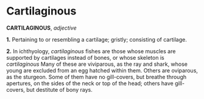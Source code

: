 # Cartilaginous

**CARTILAGINOUS**, _adjective_

**1.** Pertaining to or resembling a cartilage; gristly; consisting of cartilage.

**2.** In ichthyology, _cartilaginous_ fishes are those whose muscles are supported by cartilages instead of bones, or whose skeleton is _cartilaginous_ Many of these are viviparous, as the ray and shark, whose young are excluded from an egg hatched within them. Others are oviparous, as the sturgeon. Some of them have no gill-covers, but breathe through apertures, on the sides of the neck or top of the head; others have gill-covers, but destitute of bony rays.